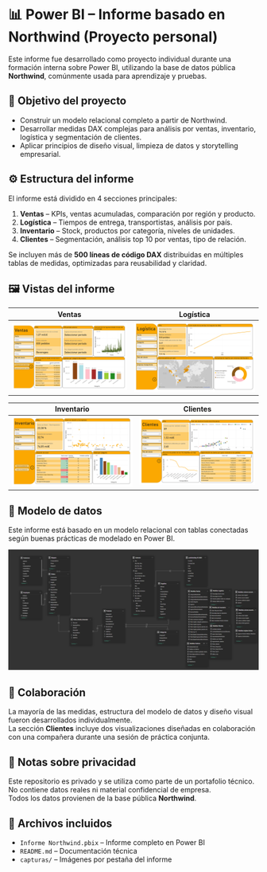 
# 📊 Power BI – Informe basado en Northwind (Proyecto personal)

Este informe fue desarrollado como proyecto individual durante una formación interna sobre Power BI, utilizando la base de datos pública **Northwind**, comúnmente usada para aprendizaje y pruebas.

## 🧠 Objetivo del proyecto

- Construir un modelo relacional completo a partir de Northwind.
- Desarrollar medidas DAX complejas para análisis por ventas, inventario, logística y segmentación de clientes.
- Aplicar principios de diseño visual, limpieza de datos y storytelling empresarial.

## ⚙️ Estructura del informe

El informe está dividido en 4 secciones principales:
1. **Ventas** – KPIs, ventas acumuladas, comparación por región y producto.
2. **Logística** – Tiempos de entrega, transportistas, análisis por país.
3. **Inventario** – Stock, productos por categoría, niveles de unidades.
4. **Clientes** – Segmentación, análisis top 10 por ventas, tipo de relación.

Se incluyen más de **500 líneas de código DAX** distribuidas en múltiples tablas de medidas, optimizadas para reusabilidad y claridad.

## 🖼️ Vistas del informe

| Ventas | Logística |
|--------|-----------|
| ![Ventas](./capturas/ventas.png) | ![Logística](./capturas/logistica.png) |

| Inventario | Clientes |
|------------|----------|
| ![Inventario](./capturas/inventario.png) | ![Clientes](./capturas/clientes.png) |

## 🧩 Modelo de datos

Este informe está basado en un modelo relacional con tablas conectadas según buenas prácticas de modelado en Power BI.

![Modelo de datos](./capturas/modelo-datos.png)

## 🤝 Colaboración

La mayoría de las medidas, estructura del modelo de datos y diseño visual fueron desarrollados individualmente.  
La sección **Clientes** incluye dos visualizaciones diseñadas en colaboración con una compañera durante una sesión de práctica conjunta.

## 🔐 Notas sobre privacidad

Este repositorio es privado y se utiliza como parte de un portafolio técnico.  
No contiene datos reales ni material confidencial de empresa.  
Todos los datos provienen de la base pública **Northwind**.

## 📁 Archivos incluidos

- `Informe Northwind.pbix` – Informe completo en Power BI
- `README.md` – Documentación técnica
- `capturas/` – Imágenes por pestaña del informe
